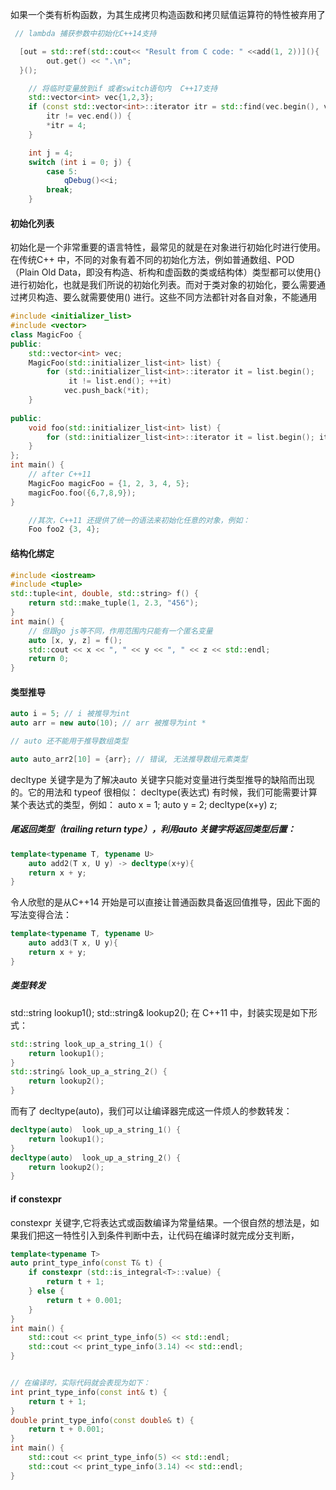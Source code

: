 

如果一个类有析构函数，为其生成拷贝构造函数和拷贝赋值运算符的特性被弃用了

```cpp
 // lambda 捕获参数中初始化C++14支持

  [out = std::ref(std::cout<< "Result from C code: " <<add(1, 2))](){
  		out.get() << ".\n";
  }();
```





```cpp
    // 将临时变量放到if 或者switch语句内  C++17支持
	std::vector<int> vec{1,2,3};
    if (const std::vector<int>::iterator itr = std::find(vec.begin(), vec.end(), 3);
        itr != vec.end()) {
        *itr = 4;
    }

    int j = 4;
    switch (int i = 0; j) {
        case 5:
            qDebug()<<i;
        break;
    }

```





#### 初始化列表

初始化是一个非常重要的语言特性，最常见的就是在对象进行初始化时进行使用。在传统C++ 中，不同的对象有着不同的初始化方法，例如普通数组、POD （Plain Old Data，即没有构造、析构和虚函数的类或结构体）类型都可以使用{} 进行初始化，也就是我们所说的初始化列表。而对于类对象的初始化，要么需要通过拷贝构造、要么就需要使用() 进行。这些不同方法都针对各自对象，不能通用

```CPP
#include <initializer_list>
#include <vector>
class MagicFoo {
public:
    std::vector<int> vec;
    MagicFoo(std::initializer_list<int> list) {
        for (std::initializer_list<int>::iterator it = list.begin();
             it != list.end(); ++it)
            vec.push_back(*it);
    }
    
public:
    void foo(std::initializer_list<int> list) {
        for (std::initializer_list<int>::iterator it = list.begin(); it != list.end(); ++it) vec.push_back(*it);
    }
};
int main() {
    // after C++11
    MagicFoo magicFoo = {1, 2, 3, 4, 5};
    magicFoo.foo({6,7,8,9});
}

	//其次，C++11 还提供了统一的语法来初始化任意的对象，例如：
	Foo foo2 {3, 4};
```





#### 结构化绑定

```cpp
#include <iostream>
#include <tuple>
std::tuple<int, double, std::string> f() {
    return std::make_tuple(1, 2.3, "456");
}
int main() {
    // 但跟go js等不同，作用范围内只能有一个匿名变量
    auto [x, y, z] = f();
    std::cout << x << ", " << y << ", " << z << std::endl;
    return 0;
}
```



#### 类型推导

```CPP
auto i = 5; // i 被推导为int
auto arr = new auto(10); // arr 被推导为int *

// auto 还不能用于推导数组类型

auto auto_arr2[10] = {arr}; // 错误, 无法推导数组元素类型
```

decltype 关键字是为了解决auto 关键字只能对变量进行类型推导的缺陷而出现的。它的用法和
typeof 很相似：
decltype(表达式)
有时候，我们可能需要计算某个表达式的类型，例如：
auto x = 1;
auto y = 2;
decltype(x+y) z;



##### 尾返回类型（trailing return type），利用auto 关键字将返回类型后置：

```c++
template<typename T, typename U>
	auto add2(T x, U y) -> decltype(x+y){
	return x + y;
}
```

令人欣慰的是从C++14 开始是可以直接让普通函数具备返回值推导，因此下面的写法变得合法：

```c++
template<typename T, typename U>
	auto add3(T x, U y){
	return x + y;
}
```



##### 类型转发

std::string   lookup1();
std::string&  lookup2();
在  C++11 中，封装实现是如下形式：

```c++
std::string look_up_a_string_1() {
	return lookup1();
}
std::string& look_up_a_string_2() {
	return lookup2();
}
```

而有了    decltype(auto)，我们可以让编译器完成这一件烦人的参数转发：

```cpp
decltype(auto)  look_up_a_string_1() {
	return lookup1();
}
decltype(auto)  look_up_a_string_2() {
	return lookup2();
}
```



#### if constexpr

constexpr 关键字,它将表达式或函数编译为常量结果。一个很自然的想法是，如果我们把这一特性引入到条件判断中去，让代码在编译时就完成分支判断，

```cpp
template<typename T>
auto print_type_info(const T& t) {
	if constexpr (std::is_integral<T>::value) {
		return t + 1;
	} else {
		return t + 0.001;
	}
}
int main() {
	std::cout << print_type_info(5) << std::endl;
	std::cout << print_type_info(3.14) << std::endl;
}


// 在编译时，实际代码就会表现为如下：
int print_type_info(const int& t) {
	return t + 1;
}
double print_type_info(const double& t) {
	return t + 0.001;
}
int main() {
	std::cout << print_type_info(5) << std::endl;
	std::cout << print_type_info(3.14) << std::endl;
}
```

